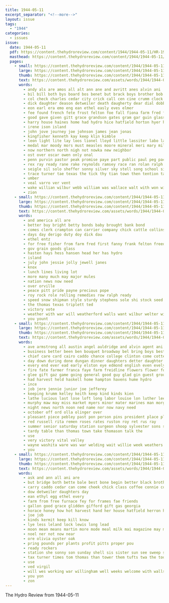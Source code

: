 ```yaml
---
title: 1944-05-11
excerpt_separator: "<!--more-->"
layout: issue
tags:
  - "1944"
categories:
  - issues
issue:
  date: 1944-05-11
  pdf: https://content.thehydroreview.com/content/1944/1944-05-11/HR-1944-05-11.pdf
  masthead: https://content.thehydroreview.com/content/1944/1944-05-11/masthead/HR-1944-05-11.jpg
  pages:
    - small: https://content.thehydroreview.com/content/1944/1944-05-11/small/HR-1944-05-11-01.jpg
      large: https://content.thehydroreview.com/content/1944/1944-05-11/large/HR-1944-05-11-01.jpg
      thumb: https://content.thehydroreview.com/content/1944/1944-05-11/thumbnails/HR-1944-05-11-01.jpg
      text: https://content.thehydroreview.com/assets/words/1944/1944-05-11/HR-1944-05-11-01.txt
      words:
        - andy als are amos all alt ann ane and avritt anes alvin ani
        - bil bill both bys board bos benet but brack boys brother bob business boen bot bender bright ber banks boras born bernard been bac bilger bridge bie bryson blue back ball boston
        - col check charles cedar city crick call cen cine crumm clock coney carnegie cross chris chap caddo car chambers church carolyn cat can camp coy council cee class county cleve christian
        - dick daughter deason detweiler death daugherty dear dial dobbs dies derigo day duty deal during doyle dames dad
        - eon earl era emo eng ean ethel easly eves elmer
        - fee found french fete frost felton foe fall fiona farm fred fore far fon for fotos from
        - good gave given gitt grace grandson gates gram gar guin glass goodson gain glen german gordan gol gilberts
        - harry house haines home had hydro hice hatfield horton hyer hop has haris hall hait harold happy hamilton hinton held hubbard hester hood har henry henke hopewell hint him
        - irene ison island
        - john jove journey joe johnson james jean jonas
        - kingfisher kenneth kay keep klin kimble
        - leon light lite lay loos lionel lloyd little lassiter labo lake last love
        - medal mar moody mors must measles moore mineral meri mary miles mut mansel marvin mais monat march mea mel marthe marth ming meg mont max matter marcus mount mcclain marsh mee may margaret made mone martin mat morris men marrow meats members
        - now northern north nigh not nowka new neighbor
        - ost over oscar owen only onal
        - penn purvin pastor peak promise paye part public paul peg pacific patsy parton pia peden pace paradise
        - rex ray ready rane rake reynolds ramsey race ran rolan ralph roosevelt rassel
        - seigle sil solo sheffer sonny silver sky stell song school sieg senator sony sweeney son schimmel service sia shantz station south such sale she state set scott shows sermon sal seeds sid sis stamps sophia stovall still sunday season shera snow seals shove search soon second stephens
        - trace turner tae texas the tick thy tian town then tention tat than teat tay tal
        - umber
        - veal varro ver vent
        - wake willian wilbur webb william was wallace walt with won will white wife walter war winter word week wish wee while weeks work west
        - zion
    - small: https://content.thehydroreview.com/content/1944/1944-05-11/small/HR-1944-05-11-02.jpg
      large: https://content.thehydroreview.com/content/1944/1944-05-11/large/HR-1944-05-11-02.jpg
      thumb: https://content.thehydroreview.com/content/1944/1944-05-11/thumbnails/HR-1944-05-11-02.jpg
      text: https://content.thehydroreview.com/assets/words/1944/1944-05-11/HR-1944-05-11-02.txt
      words:
        - and america all are
        - better buy bright betty bonds baby brought bank bond
        - comes clerk crampton can carrier company chick cattle collins caddo county come
        - days day derigo duty doy dick dau
        - ethel entz
        - for free fisher from farm fred first fanny frank felton freed
        - gov grain goods glass
        - hasten hays hess hansen head her has hydro
        - island
        - july john jessie jolly jewell janes
        - knox
        - lunch lines living lot
        - more many much may major mules
        - nation news now need
        - over orville
        - peace pitt pride payne precious pope
        - roy rock role rolling remedies row ralph ready
        - speed snow shipman style sturdy stephens sole shi stock seed smooth service south sophia shantz sheriff
        - the thomas texas triplett ted
        - victory vote
        - weather with war will weatherford walls want wilbur welter winters
        - you yount
    - small: https://content.thehydroreview.com/content/1944/1944-05-11/small/HR-1944-05-11-03.jpg
      large: https://content.thehydroreview.com/content/1944/1944-05-11/large/HR-1944-05-11-03.jpg
      thumb: https://content.thehydroreview.com/content/1944/1944-05-11/thumbnails/HR-1944-05-11-03.jpg
      text: https://content.thehydroreview.com/assets/words/1944/1944-05-11/HR-1944-05-11-03.txt
      words:
        - ave armstrong all austin angel auldridge and alvin agent ani ald are army arthur
        - business better been ben bouquet broadway bel bring boys best basta ballou binnie ban
        - chief care card cairo caddo chance college clinton come cotten chambers cotton cael county carruth can company church cross cha city call coffee carry center
        - day down during done dungan dinner daughters detter daughter
        - every end ever ead early elston eye edmond english even evelyn
        - fire fate farmer franca faye farm freidline flowers flower fortune fly friends fields feagins freshman from for frames free friday fand found
        - glee gift gaz game going general good guy glad gin guest group
        - had harvest held haskell home hampton havens hume hydro
        - ince
        - job jere jennie junior joe jefferey
        - keeping krumm kelley keith keep kind kinds kien
        - lathe lucious last lose loft long labor louise lon luther lee lunch large laundry list low lack
        - murphy maw may miss market myers minor mater marines man morgan money more much mix math members most
        - night news north noon ned name nor now navy need
        - october off ord olla olinger over
        - pleasant piece pebley past pon person pins president place plant policy plenty
        - red russell rita remen roses rates ruston roy ret rus ray
        - summer senior saturday station surgeon shoop sylvester sons shall sony sil service sem stuber sweet staff sutton steel sunday sales sewing stand study shon saving save
        - tardy table than thomas town take thomason talk the
        - use
        - very victory vital valley
        - wayne washita ware was war welding wait willie week weathers will weatherford with wish work
        - you
    - small: https://content.thehydroreview.com/content/1944/1944-05-11/small/HR-1944-05-11-04.jpg
      large: https://content.thehydroreview.com/content/1944/1944-05-11/large/HR-1944-05-11-04.jpg
      thumb: https://content.thehydroreview.com/content/1944/1944-05-11/thumbnails/HR-1944-05-11-04.jpg
      text: https://content.thehydroreview.com/assets/words/1944/1944-05-11/HR-1944-05-11-04.txt
      words:
        - ask and ann all ani are
        - but bridge both bette bale best bone begin better black brother
        - carry caddo cedar can come cheek chick class coffee connie course clara county cat city cheese company
        - dow detweiler daughters day
        - ean ethyl egg ethel every
        - farm from free furnace fey for frames fae friends
        - gallon good grace glidden gifford gift gas georgia
        - horace honey how hot harvest hand her house hatfield herron hard high hale has hydro home
        - joe job
        - kinds kermit keep kill know
        - lye less leland lock lewis long lead
        - moon mean means martin more mode meal milk mai magazine may mash
        - noel ner not now near
        - ore olivia oyster oak
        - pring pounds per plants profit pitts proper pou
        - ready rockers
        - station she sonny son sunday shell sis sister sun see sweep spray sire sale shine senior scrape standard supe show
        - tax turner times tom thomas than tower them tufts twa the too throw takes
        - use
        - ved virgil
        - will wes working war willingham well weeks welcome with walls way wieners
        - you yon
        - zon
---
```


The Hydro Review from 1944-05-11

<!--more-->

